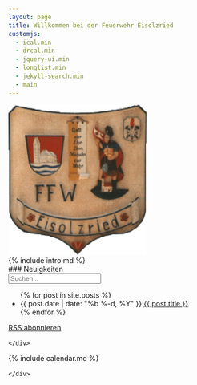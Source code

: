 ```yaml
---
layout: page
title: Willkommen bei der Feuerwehr Eisolzried
customjs:
  - ical.min
  - drcal.min
  - jquery-ui.min
  - longlist.min
  - jekyll-search.min
  - main
---
```


<div class="row">

  <div class="col-md-4">
   <img src="/assets/taferl.png" alt="Taferl" height="300" width="276"/>
  </div>

<div class="col-md-8" markdown="1">
{% include intro.md %}
</div>

</div>

<div class="row">

  <div class="col-sm-6">
    <div class="list-group">
<div class="panel-heading" markdown="1">
### Neuigkeiten

<div id="search-container">
 <input type="text" id="search-input" placeholder="Suchen...">
 <ul id="results-container" class="list-unstyled"></ul>
</div>

<ul id="posts" class="posts">
{% for post in site.posts %}
 <li>
  <span class="post-date">{{ post.date | date: "%b %-d, %Y" }}</span>
  <a class="post-link" href="{{ post.url | prepend: site.baseurl }}">{{ post.title }}</a>
 </li>
{% endfor %}
</ul>

<p class="rss-subscribe"><a href="{{ "/feed.xml" | prepend: site.baseurl }}">RSS abonnieren</a></p>
</div>

    </div>
  </div>

  <div class="col-sm-6">
    <div class="list-group">

<div class="panel-heading" markdown="1">
{% include calendar.md %}
</div>

    </div>
  </div>

</div>

